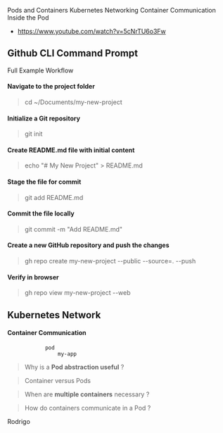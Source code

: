 Pods and Containers Kubernetes Networking Container Communication Inside the Pod

-  https://www.youtube.com/watch?v=5cNrTU6o3Fw 

## Github CLI Command Prompt
Full Example Workflow

#### Navigate to the project folder
> cd ~/Documents/my-new-project

#### Initialize a Git repository
> git init

#### Create README.md file with initial content
> echo "# My New Project" > README.md

#### Stage the file for commit
> git add README.md

#### Commit the file locally
> git commit -m "Add README.md"

#### Create a new GitHub repository and push the changes
> gh repo create my-new-project --public --source=. --push

#### Verify in browser
> gh repo view my-new-project --web

## Kubernetes Network

#### Container Communication 

```
            pod
                my-app
```

> Why is a **Pod abstraction useful** ?

> Container versus Pods

> When are **multiple containers** necessary ?

> How do containers communicate in a Pod ?

Rodrigo 